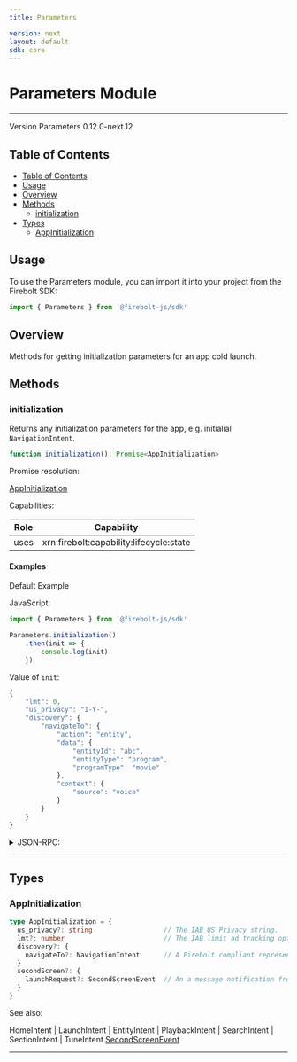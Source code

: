 ```yaml
---
title: Parameters

version: next
layout: default
sdk: core
---
```


# Parameters Module
---
Version Parameters 0.12.0-next.12

## Table of Contents
   - [Table of Contents](#table-of-contents)
   - [Usage](#usage)
   - [Overview](#overview)
   - [Methods](#methods)
     - [initialization](#initialization)
   - [Types](#types)
     - [AppInitialization](#appinitialization)



## Usage
To use the Parameters module, you can import it into your project from the Firebolt SDK:

```javascript
import { Parameters } from '@firebolt-js/sdk'
```


## Overview
 Methods for getting initialization parameters for an app cold launch.

## Methods

### initialization

Returns any initialization parameters for the app, e.g. initialial `NavigationIntent`.

```typescript
function initialization(): Promise<AppInitialization>
```



Promise resolution:

[AppInitialization](#appinitialization)

Capabilities:

| Role                  | Capability                 |
| --------------------- | -------------------------- |
| uses | xrn:firebolt:capability:lifecycle:state |


#### Examples


Default Example

JavaScript:

```javascript
import { Parameters } from '@firebolt-js/sdk'

Parameters.initialization()
    .then(init => {
        console.log(init)
    })
```

Value of `init`:

```javascript
{
	"lmt": 0,
	"us_privacy": "1-Y-",
	"discovery": {
		"navigateTo": {
			"action": "entity",
			"data": {
				"entityId": "abc",
				"entityType": "program",
				"programType": "movie"
			},
			"context": {
				"source": "voice"
			}
		}
	}
}
```
<details>
<summary>JSON-RPC:</summary>
Request:

```json
{
	"jsonrpc": "2.0",
	"id": 1,
	"method": "Parameters.initialization",
	"params": {}
}
```

Response:

```json
{
	"jsonrpc": "2.0",
	"id": 1,
	"result": {
		"lmt": 0,
		"us_privacy": "1-Y-",
		"discovery": {
			"navigateTo": {
				"action": "entity",
				"data": {
					"entityId": "abc",
					"entityType": "program",
					"programType": "movie"
				},
				"context": {
					"source": "voice"
				}
			}
		}
	}
}
```
</details>


---



## Types

### AppInitialization



```typescript
type AppInitialization = {
  us_privacy?: string                  // The IAB US Privacy string.
  lmt?: number                         // The IAB limit ad tracking opt out value.
  discovery?: {
    navigateTo?: NavigationIntent      // A Firebolt compliant representation of a user intention to navigate to a specific place in an app.
  }
  secondScreen?: {
    launchRequest?: SecondScreenEvent  // An a message notification from a second screen device
  }
}
```

See also: 

HomeIntent | LaunchIntent | EntityIntent | PlaybackIntent | SearchIntent | SectionIntent | TuneIntent
[SecondScreenEvent](../schemas/SecondScreen/#SecondScreenEvent)

---
